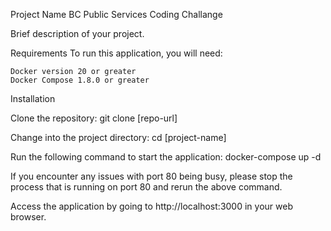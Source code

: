 Project Name
    BC Public Services Coding Challange

Brief description of your project.

Requirements
To run this application, you will need:

    Docker version 20 or greater
    Docker Compose 1.8.0 or greater

Installation

Clone the repository:
    git clone [repo-url]

Change into the project directory:
    cd [project-name]

Run the following command to start the application:
    docker-compose up -d

If you encounter any issues with port 80 being busy, please stop the process that is running on port 80 and rerun the above command.

Access the application by going to http://localhost:3000 in your web browser.
